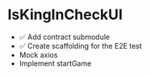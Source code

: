 # IsKingInCheckUI

- ✅ Add contract submodule
- ✅ Create scaffolding for the E2E test
- Mock axios
- Implement startGame
